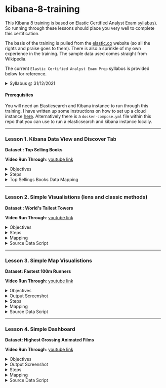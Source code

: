 # kibana-8-training

This Kibana 8 training is based on Elastic Certified Analyst Exam [syllabus](https://www.elastic.co/training/elastic-certified-analyst-exam)). So running through these lessons should place you very well to complete this certification.

The basis of the training is pulled from the [elastic.co](https://www.elastic.co) website (so all the rights and praise goes to them). There is also a sprinkle of my own experience in the training. The sample data used comes straight from Wikipedia.

The current `Elastic Certified Analyst Exam Prep` syllabus is provided below for reference.

<details><summary>Syllabus @ 31/12/2021</summary>
<p>

<i>

### Topics

To be fully prepared for the Elastic Certified Analyst exam, candidates should be able to complete all of the following exam objectives with **only the assistance of the Elastic documentation**:

#### Searching Data:

- Define an index pattern with or without a Time Filter field
- Set the time filter to a specified date or time range
- Use the Kibana Query Language (KQL) in the search bar to display only documents that match a specified criteria
- Create and pin a filter based on a search criteria
- Apply a search criteria to a visualization or dashboard

#### Visualizing Data:

- Create a Metric or Gauge visualization that displays a value satisfying a given criteria
- Create a Lens visualization that satisfies a given criteria
- Create an Area, Line, Pie, Vertical Bar or Horizontal Bar visualization that satisfies a given criteria
- Split a visualization using sub-bucket aggregations
- Create a visualization that computes a moving average, derivative, or serial diff aggregation
- Customize the format and colors of a line chart or bar chart
- Using geo data, create an Elastic map that satisfies a given criteria
- Create a visualization using the Time Series Visual Builder (TSVB) that satisfies a given set of criteria
- Define multiple line or bar charts on a single TSVB visualization
- Create a chart that displays a filter ratio, moving average, or mathematical computation of two fields
- Define a metric, gauge, table or Top N visualization in TSVB
- Create a Tag Cloud visualization on a keyword field of an index
- Create a Data Table visualization that satisfies a given criteria
- Create a Markdown visualization
- Define and use an Option List or Range Slider control
- Create a Dashboard that consists of a collection of visualizations

#### Analyzing Data:

- Answer questions about a given dataset using search and visualizations
- Use visualizations to find anomalies in a dataset
- Define a single metric, multi-metric, or population Machine Learning job
- Define and use a scripted field for an index
- Define and use a Space in Kibana
  </i>

</p>
</details>

#### Prerequisites

You will need an Elasticsearch and Kibana instance to run through this training. I have written up some instructions on how to set up a cloud instance [here](https://www.swarmee.net/swagger%204%20es/elasticsearch-cloud-instance-setup/). Alternatively there is a ```docker-compose.yml``` file within this repo that you can use to run a elasticsearch and kibana instance locally. 

---

### Lesson 1. Kibana Data View and Discover Tab
__Dataset : Top Selling Books__

__Video Run Through__: [youtube link](https://youtu.be/3Rh6gBkuyNQ)

<details><summary>Objectives</summary>
<p>

- Load data into elasticsearch through kibana.
- Modify the default `data view` (new name for index template).
- Format data display using the discovery tab.
- Perform various serarches.

</p>
</details>

<details><summary>Steps</summary>
<p>

Steps :

- Download dataset to your computer - `1-top-selling-books.ndjson` file from the datasets folder in this repo.
- Login to Kibana and click the `Upload a file` link on the home page.
- Upload dataset into Kibana. The wizard will guide you through creating the `mapping` and `data view` (replace the default mapping with mapping provided below).
- Once the dataset is created in Kibana we can modify the data view:
  - Set a custom format for the `yearFirstPublished` field (YYYY).
  - Create a scripted field to google search the books title (template = https://www.google.com.au/search?q={{value}} , script = doc['Book.keyword'].value)
- Open the dataset in the discover tab - note the impact of the data view changes we made - i.e. additional fields.
- Format the display in the discovery tab. Noting that the rows can be expanded to see all the details.
- Save the "search" - so it can be revisited later.
- Perform following searches kql (Kibana's query language) and Lucene query language:
  - Simple text search (J. K. Rowling) - noting that search terms are `OR`ed together. Can be `AND`ed together.
  - Field Specific search (Book : wild).
  - Phase Search (Author : "Stephen Hawking")
  - Boolean operator ( yearFirstPublished : 1988 AND Book : (The AND Alchemist) )
  - Range Search with Boolean operator (yearFirstPublished >= 1980 and yearFirstPublished < 1991)
  - Lucene syntax Search for fuzzy matches (Woma~1). Edit distance of 1.
  - Lucene syntax Search for fuzzy phase matches ("The Woman"~1). Word order distance of 1.
- Create a simple filter and see how it can be turned on/off and inverted ("OriginalLanguage": "Norwegian" ). Note that the filters are actually generating elastic DSL queries.
- Review the inspect tab which provides details of the requests and responses from elasticsearch.

</p>
</details>

<details><summary>Top Sellings Books Data Mapping</summary>
<p>

```JSON
{
  "properties": {
    "Author": {
      "type": "text",
      "fields": {
          "keyword": {
            "type":  "keyword"
          }
        }
    },
    "Book": {
      "type": "text",
      "fields": {
          "keyword": {
            "type":  "keyword"
          }
        }
    },
    "OriginalLanguage": {
      "type": "keyword"
    },
    "millionOfSales": {
      "type": "double"
    },
    "yearFirstPublished": {
        "type":   "date",
        "format": "yyyy"
    }
  }
}
```

</p>
</details>

---

### Lesson 2. Simple Visualistions (lens and classic methods)
__Dataset : World's Tallest Towers__

__Video Run Through__: [youtube link](https://www.youtube.com/embed/i9W07cUt1qs)


<details><summary>Objectives</summary>
<p>

- Load data into elasticsearch through kibana - 80 documents.
- Create Visualisations from Discover Tab (using `lens`)
- Create Visualisations manually (using `lens`)
- Create Visualisations manually (using `classic` method)

The `classic` visualisation method - basically following a structured approach where you need to select the index and the chart type first.
The `lens` visualisation approach - allows you to change the chart type and index at any point during the creation of the visualisation.

</p>
</details>

<details><summary>Steps</summary>
<p>

- Download dataset to your computer - `2 - world-tallest-towers.ndjson` file from the datasets folder in this repo.
- Login to Kibana and click the `Upload a file` link on the home page.
- Upload dataset into Kibana. The wizard will guide you through loading the data - replace the generated `mapping` with the below ```mapping```. And untick the create data view (we will do it manually in the next step). 
- Once the data has been loaded - create the data view manually setting the time field as `yearBuilt` - and set the format for `yearBuilt` to __YYYY__.
- Open the dataset in the discover tab - switch to the new `Field Statistics` view and then __action__ the `cityName.keyword` field to create a create visualisation in `lens`. Note `lens` allows you to change the chart type and index at any point during the creation of the visualisation. Create the following charts:

  - Bar Horizontal Country by Count.
  - Bar Horizontal Country by Max Height.
  - Bar Vertical Stacked Height vs Records by country.

- Create a Visualisations manually using `lens` and the `classic` method.

</p>
</details>

<details><summary>Mapping</summary>
<p>

```JSON
{
  "properties": {
    "buildingName": {
      "type": "text",
      "fields": {
          "keyword": {
            "type":  "keyword"
          }
        }
    },
    "cityName": {
      "type": "text",
      "fields": {
          "keyword": {
            "type":  "keyword"
          }
        }
    },
    "countryName": {
      "type": "text",
      "fields": {
          "keyword": {
            "type":  "keyword"
          }
        }
    },
    "floors": {
      "type": "long"
    },
    "heightMeters": {
      "type": "double"
    },
    "heightFeet": {
      "type": "long"
    },
    "rank": {
      "type": "long"
    },
    "yearBuilt": {
        "type":   "date",
        "format": "yyyy"
    },
    "countryGeoPoint" : {"type" : "geo_point"},
    "countryCode" : {"type" : "keyword"}
  }
}
```

</p>
</details>


<details><summary>Source Data Script</summary>
<p>

```python
import pandas as pd
import json
import requests


df = pd.read_html('https://en.wikipedia.org/wiki/List_of_tallest_buildings')[1]
df =df.drop(['Image', 'Notes'], axis=1)



#df['Date'] = df['Date'].dt.strftime('%Y-%m-%d')
df.reset_index()
df.columns = [ 'rank'     ,   'buildingName',           'cityName',    'countryName',              'heightMeters',           'heightFeet',           'floors',          'yearBuilt']

df['floors'] = df['floors'].str.replace(r"\(.*\)","") 
df['floors'] = df['floors'].str.replace(r"\[.*\]","") 

df['floors'] = df['floors'].str.strip()

df = df.to_dict('records')

for record in df:
    r = requests.get ('https://www.swarmee.net/country/' + record['countryName'].upper())
    r = r.json()
    record["countryGeoPoint"] =  [ r['latlng'][1], r['latlng'][0] ]
    record["countryCode"]    = r["cca2"]
    print(json.dumps(record))

```



</p>
</details>


---

### Lesson 3. Simple Map Visualistions
__Dataset: Fastest 100m Runners__

__Video Run Through__: [youtube link](https://www.youtube.com/embed/YPH_-hBhiCU)

<details><summary>Objectives</summary>
<p>

- Load 102 documents into elasticsearch through kibana.
- Create Map Visualisations from Discover Tab.
- Select different map visualisation options and layers

</p>
</details>

<details><summary>Output Screenshot</summary>
<p>

<img src="./images/3 - fastest-humans-over-100m.png" alt="Screenshot">

</p>
</details>

<details><summary>Steps</summary>
<p>

- Download dataset to your computer - `3 - fastest-humans-over-100m.ndjson` file from the datasets folder in this repo.
- Login to Kibana and click the `Upload a file` link on the home page.
- Upload dataset into Kibana using the wizard.
  - Replace the default `mapping` with mapping provided below.
  - Deselect the automatic creation of the data view (it needs to be created manually afterwards - so a date/time field can be selected)
- Once the dataview is created then set the display format for the date field to be ```YYYY-MM-DD```
- Once the data is successfully uploaded manually create the data view selecting `date` as the datetime field.
- Open the dataset in the discover tab - select the - select `athleteCountryGeoPoint` field from the left hand table, go to field statistics and click action. Because it is a geo point field it will open the maps visualisation app. By default a document Geo Point Map. 
- Select different map visualisation options. I.e. -  Choropleth (World Countries EMS boundaries) and Heat Maps. 
- Hide / Unhide Layers
- Add timeslider

</p>
</details>

<details><summary>Mapping</summary>
<p>

```JSON
{
  "properties": {
    "athlete": {
      "type": "text",
      "fielddata": "true",
      "fields": {
          "keyword": {
            "type":  "keyword"
          }
        }
    },
    "athleteCountry": {
      "type": "text",
      "fields": {
          "keyword": {
            "type":  "keyword"
          }
        }
    },
    "athleteCountryGeoPoint" : {
      "type": "geo_point"
    },
    "date": {
      "type": "date",
      "format": "iso8601"
    },
    "location": {
      "type": "text",
      "fields": {
          "keyword": {
            "type":  "keyword"
          }
        }
    },
    "athleteCountryCode": {
      "type": "keyword"
    },
    "manWoman": {
      "type": "keyword"
    },
    "performance": {
      "type": "long"
    },
    "time": {
      "type": "double"
    },
    "wind": {
      "type": "double"
    }
  }
}
```

</p>
</details>

<details><summary>Source Data Script</summary>
<p>

```python
#### MEN

import pandas as pd
import json
import requests


def fiddle_with_data(Athlete,Nation ):
  if Athlete.startswith('Blake'):
    return 'Yohan Blake', 'Jamaica'
  if Athlete.startswith('Bolt'):
    return 'Usain Bolt', 'Jamaica'
  if Athlete.startswith('Gay'):
    return 'Tyson Gay', 'United States'
  if Athlete.startswith('Gatlin'):
    return 'Justin Gatlin', 'United States'
  if Athlete.startswith('Powell'):
    return 'Asafa Powell', 'Jamaica'
  if Athlete.startswith('Bromell'):
    return 'Trayvon Bromell', 'United States'
  if Athlete.startswith('Bolt'):
    return 'Usain Bolt', 'Jamaica'
  return Athlete, Nation



def wind_fiddle(wind):
  if wind.startswith('+'):
    return wind[1:]
  elif wind.startswith('−') or wind.startswith('−'):
    return '-' + wind[1:]
  else:
    return '0.0'

df = pd.read_html('https://en.wikipedia.org/wiki/100_metres')[2]
df["Date"]= pd.to_datetime(df["Date"])
df =df.drop(['Ref', 'Ath.#', "Perf.#"], axis=1)
df['Time (s)'] = df['Time (s)'].str.replace(r"\[.*\]","")

df['Date'] = df['Date'].dt.strftime('%Y-%m-%d')

df['Wind (m/s)'] = df['Wind (m/s)'].apply(lambda x: wind_fiddle(x))

df[['Athlete', 'Nation']] = df.apply(lambda x: fiddle_with_data(x['Athlete'],x['Nation']),axis=1, result_type="expand")

df['performance'] = df.index
df.columns = ['time', 'wind', 'athlete', 'athleteCountry', 'date', 'location', 'performance']

df['manWoman'] = 'man'
df = df.to_dict('records')

for record in df:
    r = requests.get ('https://www.swarmee.net/country/' + record['athleteCountry'].upper())
    r = r.json()
    record["athleteCountryGeoPoint"] =  [ r['latlng'][1], r['latlng'][0] ]
    record["athleteCountryCode"]    = r["cca2"]
    print(json.dumps(record))

### WOMEN

import pandas as pd
import json
import requests


def fiddle_with_data(Athlete,Nation ):
  if Athlete.startswith('Griffith-Joyner'):
    return 'Griffith-Joyner', 'United States'
  if Athlete.startswith('Thompson-Herah'):
    return 'Elaine Thompson-Herah', 'Jamaica'
  if Athlete.startswith('Fraser-Pryce'):
    return 'Shelly-Ann Fraser-Pryce', 'Jamaica'
  if Athlete.startswith('Jeter'):
    return 'Carmelita Jeter', 'United States'
  if Athlete.startswith('Jones'):
    return 'Marion Jones', 'United States'
  return Athlete, Nation

def wind_fiddle(wind):
  if wind.startswith('+'):
    return wind[1:]
  elif wind.startswith('−') or wind.startswith('−'):
    return '-' + wind[1:]
  else:
    return '0.0'

df = pd.read_html('https://en.wikipedia.org/wiki/100_metres')[3]
df["Date"]= pd.to_datetime(df["Date"])
df =df.drop(['Ref', 'Ath.#', "Perf.#"], axis=1)
df['Time (s)'] = df['Time (s)'].str.replace(r"\[.*\]","")

df['Date'] = df['Date'].dt.strftime('%Y-%m-%d')

df['Wind (m/s)'] = df['Wind (m/s)'].apply(lambda x: wind_fiddle(x))

df[['Athlete', 'Nation']] = df.apply(lambda x: fiddle_with_data(x['Athlete'],x['Nation']),axis=1, result_type="expand")

df['performance'] = df.index
df.columns = ['time', 'wind', 'athlete', 'athleteCountry', 'date', 'location', 'performance']

df['manWoman'] = 'woman'
df = df.to_dict('records')

for record in df:
    r = requests.get ('https://www.swarmee.net/country/' + record['athleteCountry'].upper())
    r = r.json()
    record["athleteCountryGeoPoint"] =  [ r['latlng'][1], r['latlng'][0] ]
    record["athleteCountryCode"]    = r["cca2"]
    print(json.dumps(record))


```

</p>
</details>

---

### Lesson 4. Simple Dashboard
__Dataset: Highest Grossing Animated Films__

__Video Run Through__: [youtube link](https://www.youtube.com/embed/ps_tO2Tuwew)

<details><summary>Objectives</summary>
<p>

- Load 50 records into elasticsearch through kibana.
- Create Visualisations from Discover Tab (using `lens`)
- Create Visualisations manually (using `lens`)
- Create Visualisations manually (using `classic` method)

</p>
</details>

<details><summary>Output Screenshot</summary>
<p>

<img src="./images/4 - highest-grossing-animated-films.png" alt="Screenshot">

</p>
</details>

<details><summary>Steps</summary>
<p>

- Download dataset to your computer - `4 - highest-grossing-animated-films.ndjson` file from the datasets folder in this repo.
- Login to Kibana and click the `Upload a file` link on the home page.
- Upload dataset into Kibana. The wizard will guide you through loading the data into elasticsearch. Please use the mapping provided below. And select not to create the data view automatically - will create it manually after.
- Once the data is loaded we now create the data view manually, selecting `yearReleased` as the time field. 
- We now tweak the dataview to change the display of ;
  - yearReleased to `YYYY`, and
  - grossRevenue to `$0,0`.
- Open the dataset in the discover tab - select fields on the left to create a list view presentation of the data. 
- Now create a dashboard and add in 4 visualisations and the list view of the data (saved in the previous step).


</p>
</details>

<details><summary>Mapping</summary>
<p>

```JSON
{
  "properties": {
    "grossRevenue": {
      "type": "long"
    },
    "movieTitle": {
      "type": "text",
      "fielddata": "true",
      "fields": {
          "keyword": {
            "type":  "keyword"
          }
        }
    },
    "rank": {
      "type": "long"
    },
    "yearReleased": {
        "type":   "date",
        "format": "yyyy"
    }
  }
}
```

</p>
</details>

<details><summary>Source Data Script</summary>
<p>

```python
import pandas as pd
import json

df = pd.read_html('https://en.wikipedia.org/wiki/List_of_highest-grossing_animated_films')[0]  ### Download first table on wiki page

df =df.drop(['Reference(s)'], axis=1) ### remove reference column
df["Worldwide gross"] = df["Worldwide gross"].replace('[\$\,\.]',"",regex=True).astype(int)  ### convert amount string to float
df['Rank'] = df['Rank'].str.replace(r"\[.*\]","")  ### remove square brackets
df['Title'] = df['Title'].str.replace(r"\[.*\]","")
df.columns = ['rank', 'movieTitle', 'grossRevenue', 'yearReleased']  ### rename columns
df = df.to_dict('records')

for record in df:
    print(json.dumps(record))
```

</p>
</details>
